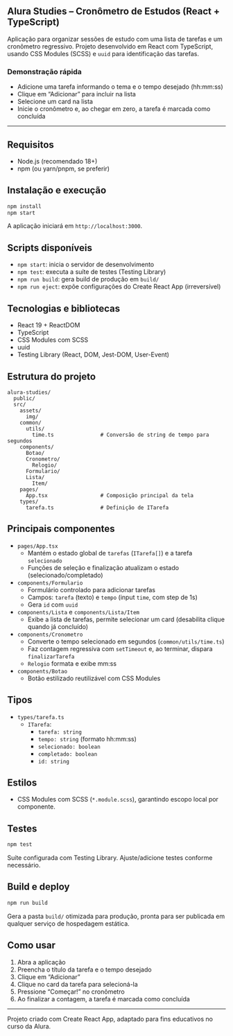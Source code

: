 ## Alura Studies – Cronômetro de Estudos (React + TypeScript)

Aplicação para organizar sessões de estudo com uma lista de tarefas e um cronômetro regressivo. Projeto desenvolvido em React com TypeScript, usando CSS Modules (SCSS) e `uuid` para identificação das tarefas.

### Demonstração rápida

- Adicione uma tarefa informando o tema e o tempo desejado (hh:mm:ss)
- Clique em “Adicionar” para incluir na lista
- Selecione um card na lista
- Inicie o cronômetro e, ao chegar em zero, a tarefa é marcada como concluída

---

## Requisitos

- Node.js (recomendado 18+)
- npm (ou yarn/pnpm, se preferir)

## Instalação e execução

```bash
npm install
npm start
```

A aplicação iniciará em `http://localhost:3000`.

## Scripts disponíveis

- `npm start`: inicia o servidor de desenvolvimento
- `npm test`: executa a suíte de testes (Testing Library)
- `npm run build`: gera build de produção em `build/`
- `npm run eject`: expõe configurações do Create React App (irreversível)

## Tecnologias e bibliotecas

- React 19 + ReactDOM
- TypeScript
- CSS Modules com SCSS
- uuid
- Testing Library (React, DOM, Jest-DOM, User-Event)

## Estrutura do projeto

```text
alura-studies/
  public/
  src/
    assets/
      img/
    common/
      utils/
        time.ts               # Conversão de string de tempo para segundos
    components/
      Botao/
      Cronometro/
        Relogio/
      Formulario/
      Lista/
        Item/
    pages/
      App.tsx                 # Composição principal da tela
    types/
      tarefa.ts               # Definição de ITarefa
```

## Principais componentes

- `pages/App.tsx`
  - Mantém o estado global de `tarefas` (`ITarefa[]`) e a tarefa `selecionado`
  - Funções de seleção e finalização atualizam o estado (selecionado/completado)
- `components/Formulario`
  - Formulário controlado para adicionar tarefas
  - Campos: `tarefa` (texto) e `tempo` (input `time`, com step de 1s)
  - Gera `id` com `uuid`
- `components/Lista` e `components/Lista/Item`
  - Exibe a lista de tarefas, permite selecionar um card (desabilita clique quando já concluído)
- `components/Cronometro`
  - Converte o tempo selecionado em segundos (`common/utils/time.ts`)
  - Faz contagem regressiva com `setTimeout` e, ao terminar, dispara `finalizarTarefa`
  - `Relogio` formata e exibe mm:ss
- `components/Botao`
  - Botão estilizado reutilizável com CSS Modules

## Tipos

- `types/tarefa.ts`
  - `ITarefa`:
    - `tarefa: string`
    - `tempo: string` (formato hh:mm:ss)
    - `selecionado: boolean`
    - `completado: boolean`
    - `id: string`

## Estilos

- CSS Modules com SCSS (`*.module.scss`), garantindo escopo local por componente.

## Testes

```bash
npm test
```

Suíte configurada com Testing Library. Ajuste/adicione testes conforme necessário.

## Build e deploy

```bash
npm run build
```

Gera a pasta `build/` otimizada para produção, pronta para ser publicada em qualquer serviço de hospedagem estática.

## Como usar

1. Abra a aplicação
2. Preencha o título da tarefa e o tempo desejado
3. Clique em “Adicionar”
4. Clique no card da tarefa para selecioná-la
5. Pressione “Começar!” no cronômetro
6. Ao finalizar a contagem, a tarefa é marcada como concluída

---

Projeto criado com Create React App, adaptado para fins educativos no curso da Alura.
